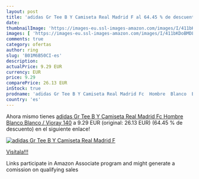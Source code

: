 ```yaml
---
layout: post
title: 'adidas Gr Tee B Y Camiseta Real Madrid F al 64.45 % de descuento'
date: 
thumbnailImage: 'https://images-eu.ssl-images-amazon.com/images/I/411bKDoBMDL._SL200_.jpg'
images: [ 'https://images-eu.ssl-images-amazon.com/images/I/411bKDoBMDL._SL200_.jpg' ]
comments: true
category: ofertas
author: ring
slug: 'B01M6B50CI-es'
description:
actualPrice: 9.29 EUR
currency: EUR
price: 9.29
comparePrice: 26.13 EUR
inStock: true
prodname: 'adidas Gr Tee B Y Camiseta Real Madrid Fc  Hombre  Blanco  Blanco / Vioray   140'
country: 'es'
---
```


Ahora mismo tienes [adidas Gr Tee B Y Camiseta Real Madrid Fc  Hombre  Blanco  Blanco / Vioray   140](https://www.amazon.es/dp/B01M6B50CI/?tag=tolees-21) a 9.29 EUR (original: 26.13 EUR) (64.45 %  de descuento) en el siguiente enlace!

[![adidas Gr Tee B Y Camiseta Real Madrid F](https://images-eu.ssl-images-amazon.com/images/I/411bKDoBMDL._SL200_.jpg)](https://www.amazon.es/dp/B01M6B50CI/?tag=tolees-21)

[Visítala!!!](https://www.amazon.es/dp/B01M6B50CI/?tag=tolees-21)

Links participate in Amazon Associate program and might generate a comission on qualifying sales
